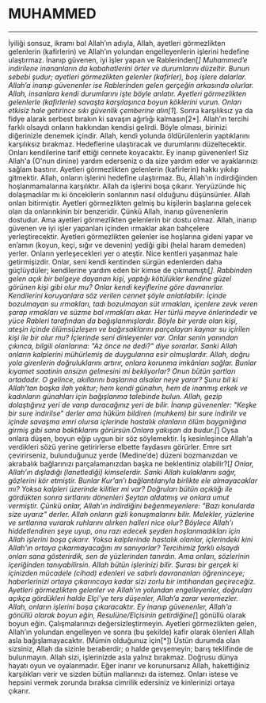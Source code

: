 # MUHAMMED
---
İyiliği sonsuz, ikramı bol Allah’ın adıyla,
Allah, ayetleri görmezlikten gelenlerin (kafirlerin) ve Allah’ın yolundan engelleyenlerin işlerini hedefine ulaştırmaz.
İnanıp güvenen, iyi işler yapan ve Rablerinden[*] Muhammed’e indirilene inananların da kabahatlerini örter ve durumlarını düzeltir.
Bunun sebebi şudur; ayetleri görmezlikten gelenler (kafirler), boş işlere dalarlar. Allah’a inanıp güvenenler ise Rablerinden gelen gerçeğin arkasında olurlar. Allah, insanlara kendi durumlarını işte böyle anlatır.
Ayetleri görmezlikten gelenlerle (kafirlerle) savaşta karşılaşınca boyun köklerini vurun. Onları etkisiz hale getirince sıkı güvenlik çemberine alın[1*]. Sonra karşılıksız ya da fidye alarak serbest bırakın ki savaşın ağırlığı kalmasın[2*]. Allah’ın tercihi farklı olsaydı onların hakkından kendisi gelirdi. Böyle olması, birinizi diğerinizle denemek içindir. Allah, kendi yolunda öldürülenlerin yaptıklarını karşılıksız bırakmaz.
Hedeflerine ulaştıracak ve durumlarını düzeltecektir.
Onları kendilerine tarif ettiği cennete koyacaktır.
Ey inanıp güvenenler! Siz Allah'a (O'nun dinine) yardım ederseniz o da size yardım eder ve ayaklarınızı sağlam bastırır.
Ayetleri görmezlikten gelenlerin (kafirlerin) hakkı yıkılıp gitmektir. Allah, onların işlerini hedefine ulaştırmaz.
Bu, Allah'ın indirdiğinden hoşlanmamalarına karşılıktır. Allah da işlerini boşa çıkarır.
Yeryüzünde hiç dolaşmadılar mı ki öncekilerin sonlarının nasıl olduğunu düşünsünler. Allah onları bitirmiştir. Ayetleri görmezlikten gelmiş bu kişilerin başlarına gelecek olan da onlarınkinin bir benzeridir.
Çünkü Allah, inanıp güvenenlerin dostudur. Ama ayetleri görmezlikten gelenlerin bir dostu olmaz.
Allah, inanıp güvenen ve iyi işler yapanları içinden ırmaklar akan bahçelere yerleştirecektir. Ayetleri görmezlikten gelenler ise hoşlarına gideni yapar ve en’amın (koyun, keçi, sığır ve devenin) yediği gibi (helal haram demeden) yerler. Onların yerleşecekleri yer o ateştir.
Nice kentleri yaşanmaz hale getirmişizdir. Onlar, seni kendi  kentinden sürgün edenlerden daha güçlüydüler; kendilerine yardım eden bir kimse de çıkmamıştı[*].
Rabbinden gelen açık bir belgeye dayanan kişi, yaptığı kötülükler kendine güzel görünen kişi gibi olur mu? Onlar kendi keyiflerine göre davranırlar.
Kendilerini koruyanlara söz verilen cennet şöyle anlatılabilir: İçinde bozulmayan su ırmakları, tadı bozulmayan süt ırmakları, içenlere zevk veren şarap ırmakları ve süzme bal ırmakları akar. Her türlü meyve önlerindedir ve yüce Rableri tarafından da bağışlanmışlardır. Böyle bir yerde olan kişi, ateşin içinde ölümsüzleşen ve bağırsaklarını parçalayan kaynar su içirilen kişi ile bir olur mu?
İçlerinde seni dinleyenler var. Onlar senin yanından çıkınca, bilgili olanlarına: "Az önce ne dedi?" diye sorarlar. Sanki Allah onların kalplerini mühürlemiş de duygularına esir olmuşlardır.
Allah, doğru yola girenlerin doğruluklarını artırır, onlara korunma imkânları sağlar.
Bunlar kıyamet saatinin ansızın gelmesini mi bekliyorlar? Onun bütün şartları ortadadır. O gelince, akıllarını başlarına alsalar neye yarar?
Şunu bil ki Allah'tan başka ilah yoktur; hem kendi günahın, hem de inanmış erkek ve kadınların günahları için bağışlanma talebinde bulun. Allah, gezip dolaştığınız yeri de varıp duracağınız yeri de bilir.
İnanıp güvenenler: "Keşke bir sure indirilse" derler ama hüküm bildiren (muhkem) bir sure indirilir ve içinde savaşma emri olursa içlerinde hastalık olanların ölüm baygınlığına girmiş gibi sana baktıklarını görürsün.Onlara yakışan da budur.[*]
Oysa onlara düşen, boyun eğip uygun bir söz söylemektir. İş kesinleşince Allah'a verdikleri sözü yerine getirirlerse elbette faydasını görürler.
Emre sırt çevirirseniz, bulunduğunuz yerde (Medine’de) düzeni bozmanızdan ve akrabalık bağlarınızı parçalamanızdan başka ne beklentiniz olabilir?[*]
Onlar, Allah’ın dışladığı (lanetlediği) kimselerdir. Sanki Allah kulaklarını sağır, gözlerini kör etmiştir.
Bunlar Kur’an’ı bağlantılarıyla birlikte ele almayacaklar mı? Yoksa kalp­leri üzerinde kilitler mi var?
Doğruları bütün açıklığı ile gördükten sonra sırtlarını dönenleri Şeytan aldatmış ve onlara umut vermiştir.
Çünkü onlar, Allah'ın indirdiğini beğenmeyenlere: "Bazı konularda size uyarız" derler. Allah onların gizli konuşmalarını bilir.
Melekler, yüzlerine ve sırtlarına vurarak ruhlarını alırken halleri nice olur?
Böylece Allah'ı hiddetlendiren şeye uyup, onu razı edecek şeyden hoşlanmadıkları için Allah işlerini boşa çıkarır.
Yoksa kalplerinde hastalık olanlar, içlerindeki kini Allah'ın ortaya çıkarmayacağını mı sanıyorlar?
Tercihimiz farklı olsaydı onları sana gösterirdik, sen de yüzlerinden tanırdın. Ama onları, sözlerinin içeriğinden tanıyabilirsin. Allah bütün işlerinizi bilir.
Şurası bir gerçek ki içinizden mücadele (cihad) edenleri ve sabırlı davrananları öğreninceye; haberlerinizi ortaya çıkarıncaya kadar sizi zorlu bir imtihandan geçireceğiz.
Ayetleri görmezlikten gelenler ve Allah’ın yolundan engelleyenler, doğruları açıkça gördükleri halde Elçi’ye ters düşenler, Allah’a zarar veremezler. Allah, onların işlerini boşa çıkaracaktır.
Ey inanıp güvenenler, Allah'a gönüllü olarak boyun eğin, Resulüne/Elçisinin getirdiğine[*] gönüllü olarak boyun eğin. Çalışmalarınızı değersizleştirmeyin.
Ayetleri görmezlikten gelen, Allah’ın yolundan engelleyen ve sonra (bu şekilde) kafir olarak ölenleri Allah asla bağışlamayacaktır.
(Mümin olduğunuz için[*]) Üstün durumda olan sizsiniz, Allah da sizinle beraberdir; o halde gevşemeyin; barış teklifinde de bulunmayın. Allah sizi, işlerinizde asla yalnız bırakmaz.
Doğrusu dünya hayatı oyun ve oyalanmadır. Eğer inanır ve korunursanız Allah, hakettiğiniz karşılıkları verir ve sizden bütün mallarınızı da istemez.
Onları istese ve hepsini vermek zorunda bıraksa cimrilik edersiniz ve kinlerinizi ortaya çıkarır.